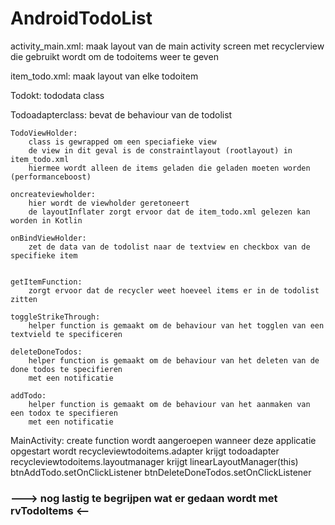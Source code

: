 # AndroidTodoList

activity_main.xml:
    maak layout van de main activity screen
    met recyclerview die gebruikt wordt om de todoitems weer te geven

item_todo.xml:
    maak layout van elke todoitem

Todokt:
    tododata class

Todoadapterclass:
    bevat de behaviour van de todolist

    TodoViewHolder:
        class is gewrapped om een speciafieke view
        de view in dit geval is de constraintlayout (rootlayout) in item_todo.xml
        hiermee wordt alleen de items geladen die geladen moeten worden (performanceboost)

    oncreateviewholder:
        hier wordt de viewholder geretoneert
        de layoutInflater zorgt ervoor dat de item_todo.xml gelezen kan worden in Kotlin

    onBindViewHolder:
        zet de data van de todolist naar de textview en checkbox van de specifieke item


    getItemFunction:
        zorgt ervoor dat de recycler weet hoeveel items er in de todolist zitten

    toggleStrikeThrough:
        helper function is gemaakt om de behaviour van het togglen van een textvield te specificeren

    deleteDoneTodos:
        helper function is gemaakt om de behaviour van het deleten van de done todos te specifieren
        met een notificatie

    addTodo:
        helper function is gemaakt om de behaviour van het aanmaken van een todox te specifieren
        met een notificatie

MainActivity:
    create function wordt aangeroepen wanneer deze applicatie opgestart wordt
    recycleviewtodoitems.adapter krijgt todoadapter
    recycleviewtodoitems.layoutmanager krijgt linearLayoutManager(this)
    btnAddTodo.setOnClickListener
    btnDeleteDoneTodos.setOnClickListener


### ---> nog lastig te begrijpen wat er gedaan wordt met rvTodoItems <-- ###
